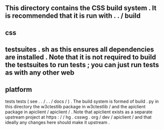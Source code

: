 This
directory
contains
the
CSS
build
system
.
It
is
recommended
that
it
is
run
with
.
.
/
build
-
css
-
testsuites
.
sh
as
this
ensures
all
dependencies
are
installed
.
Note
that
it
is
not
required
to
build
the
testsuites
to
run
tests
;
you
can
just
run
tests
as
with
any
other
web
-
platform
-
tests
tests
(
see
.
.
/
.
.
/
docs
/
)
.
The
build
system
is
formed
of
build
.
py
in
this
directory
the
w3ctestlib
package
in
w3ctestlib
/
and
the
apiclient
package
in
apiclient
/
apiclient
/
.
Note
that
apiclient
exists
as
a
separate
upstream
project
at
https
:
/
/
hg
.
csswg
.
org
/
dev
/
apiclient
/
and
that
ideally
any
changes
here
should
make
it
upstream
.
